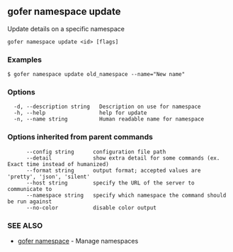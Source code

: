 ## gofer namespace update

Update details on a specific namespace

```
gofer namespace update <id> [flags]
```

### Examples

```
$ gofer namespace update old_namespace --name="New name"
```

### Options

```
  -d, --description string   Description on use for namespace
  -h, --help                 help for update
  -n, --name string          Human readable name for namespace
```

### Options inherited from parent commands

```
      --config string      configuration file path
      --detail             show extra detail for some commands (ex. Exact time instead of humanized)
      --format string      output format; accepted values are 'pretty', 'json', 'silent'
      --host string        specify the URL of the server to communicate to
      --namespace string   specify which namespace the command should be run against
      --no-color           disable color output
```

### SEE ALSO

- [gofer namespace](gofer_namespace.md) - Manage namespaces
